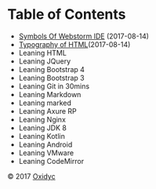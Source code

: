 # Table of Contents
- [Symbols Of Webstorm IDE](/Symbols-of-webstorm-ide) (2017-08-14)
- [Typography of HTML](/typography-of-html)(2017-08-14)
- Leaning HTML
- Leaning JQuery
- Leaning Bootstrap 4
- Leaning Bootstrap 3
- Leaning Git in 30mins
- Leaning Markdown
- Leaning marked
- Leaning Axure RP
- Leaning Nginx
- Leaning JDK 8
- Leaning Kotlin
- Leaning Android
- Leaning VMware
- Leaning CodeMirror



&copy; 2017 [Oxidyc](http://oxidyc.github.io)
